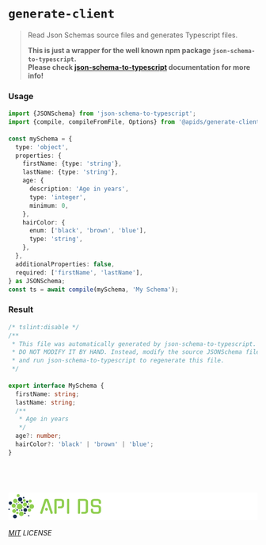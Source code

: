 # `generate-client`

> Read Json Schemas source files and generates Typescript files.
>
> **This is just a wrapper for the well known npm package `json-schema-to-typescript`.**  
> **Please check [json-schema-to-typescript](https://www.npmjs.com/package/json-schema-to-typescript) documentation for more info!**

### Usage

```ts
import {JSONSchema} from 'json-schema-to-typescript';
import {compile, compileFromFile, Options} from '@apids/generate-client';

const mySchema = {
  type: 'object',
  properties: {
    firstName: {type: 'string'},
    lastName: {type: 'string'},
    age: {
      description: 'Age in years',
      type: 'integer',
      minimum: 0,
    },
    hairColor: {
      enum: ['black', 'brown', 'blue'],
      type: 'string',
    },
  },
  additionalProperties: false,
  required: ['firstName', 'lastName'],
} as JSONSchema;
const ts = await compile(mySchema, 'My Schema');
```

### Result

```ts
/* tslint:disable */
/**
 * This file was automatically generated by json-schema-to-typescript.
 * DO NOT MODIFY IT BY HAND. Instead, modify the source JSONSchema file,
 * and run json-schema-to-typescript to regenerate this file.
 */

export interface MySchema {
  firstName: string;
  lastName: string;
  /**
   * Age in years
   */
  age?: number;
  hairColor?: 'black' | 'brown' | 'blue';
}
```

## &nbsp;

![apids](../../assets/public/banner-inversex90.png?raw=true)

_[MIT](../../LICENSE) LICENSE_

